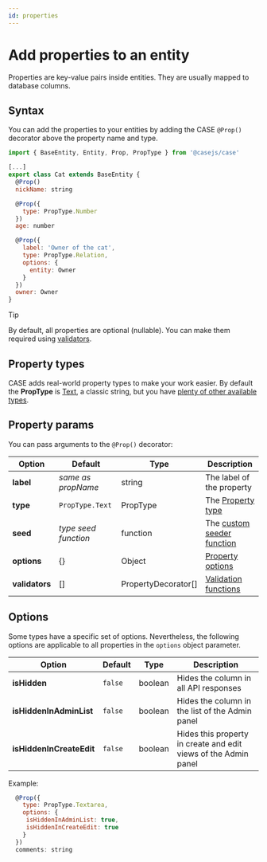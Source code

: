 ```yaml
---
id: properties
---
```


# Add properties to an entity

Properties are key-value pairs inside entities. They are usually mapped to database columns.

## Syntax

You can add the properties to your entities by adding the CASE `@Prop()` decorator above the property name and type.

```js
import { BaseEntity, Entity, Prop, PropType } from '@casejs/case'

[...]
export class Cat extends BaseEntity {
  @Prop()
  nickName: string

  @Prop({
    type: PropType.Number
  })
  age: number

  @Prop({
    label: 'Owner of the cat',
    type: PropType.Relation,
    options: {
      entity: Owner
    }
  })
  owner: Owner
}
```

> [!Tip]
>
> By default, all properties are optional (nullable). You can make them required using [validators](validation.md).

## Property types

CASE adds real-world property types to make your work easier. By default the **PropType** is [Text](property-types.md?id=text), a classic string, but you have [plenty of other available types](property-types.md).

## Property params

You can pass arguments to the `@Prop()` decorator:

| Option         | Default              | Type                | Description                                                            |
| -------------- | -------------------- | ------------------- | ---------------------------------------------------------------------- |
| **label**      | _same as propName_   | string              | The label of the property                                              |
| **type**       | `PropType.Text`      | PropType            | The [Property type](property-types.md)                                 |
| **seed**       | _type seed function_ | function            | The [custom seeder function](dummy-data.md?id=custom-seeder-functions) |
| **options**    | {}                   | Object              | [Property options](properties.md?id=options)                           |
| **validators** | []                   | PropertyDecorator[] | [Validation functions](validation.md)                                  |

## Options

Some types have a specific set of options. Nevertheless, the following options are applicable to all properties in the `options` object parameter.

| Option                   | Default | Type    | Description                                                     |
| ------------------------ | ------- | ------- | --------------------------------------------------------------- |
| **isHidden**             | `false` | boolean | Hides the column in all API responses                           |
| **isHiddenInAdminList**  | `false` | boolean | Hides the column in the list of the Admin panel                 |
| **isHiddenInCreateEdit** | `false` | boolean | Hides this property in create and edit views of the Admin panel |

Example:

```js
  @Prop({
    type: PropType.Textarea,
    options: {
     isHiddenInAdminList: true,
     isHiddenInCreateEdit: true
    }
  })
  comments: string
```

